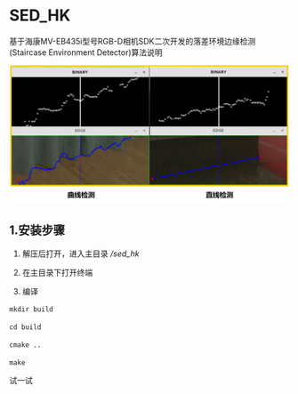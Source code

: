 # SED_HK

基于海康MV-EB435i型号RGB-D相机SDK二次开发的落差环境边缘检测(Staircase Environment Detector)算法说明

![Example](https://github.com/Ahoclairl/sed_hk/blob/master/pic/%E5%AE%9E%E6%B5%8B.png) 
## 1.安装步骤

1. 解压后打开，进入主目录 */sed_hk*

2. 在主目录下打开终端

3. 编译
```
mkdir build

cd build

cmake ..

make
```


试一试